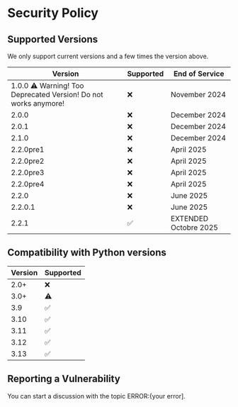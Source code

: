 # Security Policy

## Supported Versions

We only support current versions and a few times the version above.

| Version | Supported          | End of Service |
| ------- | ------------------ | -------------- |
| 1.0.0 ⚠️ Warning! Too Deprecated Version! Do not works anymore!   | :x:                | November 2024|
| 2.0.0   | :x:                | December 2024|
| 2.0.1   | :x: | December 2024 |
| 2.1.0   | :x: | December 2024 |
| 2.2.0pre1   | :x: | April 2025 |
| 2.2.0pre2   | :x: | April 2025 |
| 2.2.0pre3   | :x: | April 2025 |
| 2.2.0pre4   | :x: | April 2025 |
| 2.2.0   | :x: | June 2025 |
| 2.2.0.1   | :x: | June 2025 |
| 2.2.1   | :white_check_mark: | EXTENDED Octobre 2025 |
## Compatibility with Python versions

| Version | Supported          |
| ------- | ------------------ |
|  2.0+ | :x:                |
|  3.0+  | ⚠️            |
|  3.9  | :white_check_mark: |
| 3.10   | :white_check_mark: |
|  3.11  | :white_check_mark: |
| 3.12   | :white_check_mark: |+
| 3.13   | :white_check_mark: |

## Reporting a Vulnerability

You can start a discussion with the topic ERROR:{your error].
